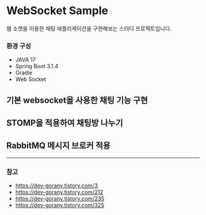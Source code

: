 # WebSocket Sample
웹 소캣을 이용한 채팅 애플리케이션을 구현해보는 스터디 프로젝트입니다.

### 환경 구성
- JAVA 17
- Spring Boot 3.1.4
- Gradle
- Web Socket

## 기본 websocket을 사용한 채팅 기능 구현

## STOMP을 적용하여 채팅방 나누기

## RabbitMQ 메시지 브로커 적용

---

### 참고
- https://dev-gorany.tistory.com/3
- https://dev-gorany.tistory.com/212
- https://dev-gorany.tistory.com/235
- https://dev-gorany.tistory.com/325